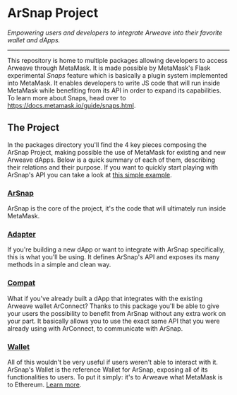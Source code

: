 # ArSnap Project

*Empowering users and developers to integrate Arweave into their favorite wallet and dApps.*

---

This repository is home to multiple packages allowing developers to access Arweave through
MetaMask. It is made possible by MetaMask's Flask experimental *Snaps* feature which is basically a
plugin system implemented into MetaMask. It enables developers to write JS code that will run
inside MetaMask while benefiting from its API in order to expand its capabilities. To learn more
about Snaps, head over to <https://docs.metamask.io/guide/snaps.html>.

## The Project

In the packages directory you'll find the 4 key pieces composing the ArSnap Project, making
possible the use of MetaMask for existing and new Arweave dApps. Below is a quick summary of each
of them, describing their relations and their purpose. If you want to quickly start playing with
ArSnap's API you can take a look at [this simple example](packages/adapter/example).

### [ArSnap](packages/arsnap)

ArSnap is the core of the project, it's the code that will ultimately run inside MetaMask.

### [Adapter](packages/adapter)

If you're building a new dApp or want to integrate with ArSnap specifically, this is what you'll be
using. It defines ArSnap's API and exposes its many methods in a simple and clean way.

### [Compat](packages/compat)

What if you've already built a dApp that integrates with the existing Arweave wallet ArConnect?
Thanks to this package you'll be able to give your users the possibility to benefit from ArSnap
without any extra work on your part. It basically allows you to use the exact same API that you
were already using with ArConnect, to communicate with ArSnap.

### [Wallet](packages/wallet)

All of this wouldn't be very useful if users weren't able to interact with it. ArSnap's Wallet is
the reference Wallet for ArSnap, exposing all of its functionalities to users. To put it simply:
it's to Arweave what MetaMask is to Ethereum. [Learn more](packages/wallet).
